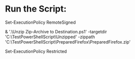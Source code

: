 Run the Script:
===============

Set-ExecutionPolicy RemoteSigned
 
& '.\Unzip Zip-Archive to Destination.ps1' -targetdir 'C:\TestPowerShellScript\Unzipped' -zippath 'C:\TestPowerShellScript\PreparedFirefox\PreparedFirefox.zip'
 
Set-ExecutionPolicy Restricted